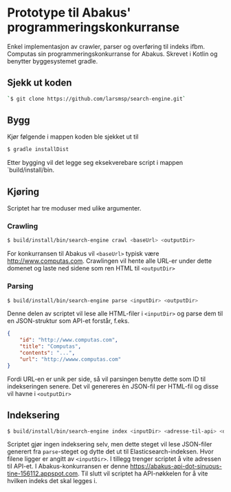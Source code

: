 # Prototype til Abakus' programmeringskonkurranse

Enkel implementasjon av crawler, parser og overføring til indeks ifbm. Computas sin programmeringskonkurranse for Abakus.
Skrevet i Kotlin og benytter byggesystemet gradle.

## Sjekk ut koden

```bash
`$ git clone https://github.com/larsmsp/search-engine.git`
```

## Bygg

Kjør følgende i mappen koden ble sjekket ut til 

```bash
$ gradle installDist
```

Etter bygging vil det legge seg eksekverebare script i
mappen `build/install/bin.

## Kjøring

Scriptet har tre moduser med ulike argumenter.

### Crawling

```bash
$ build/install/bin/search-engine crawl <baseUrl> <outputDir>
```

For konkurransen til Abakus vil `<baseUrl>` typisk være http://www.computas.com. Crawlingen vil hente alle URL-er under dette
domenet og laste ned sidene som ren HTML til `<outputDir>`

### Parsing

```bash
$ build/install/bin/search-engine parse <inputDir> <outputDir>
```

Denne delen av scriptet vil lese alle HTML-filer i `<inputDir>` og parse dem til en JSON-struktur som API-et forstår, f.eks.

```json
{
    "id": "http://www.computas.com",
    "title": "Computas",
    "contents": "...",
    "url": "http://wwww.computas.com"
}
```

Fordi URL-en er unik per side, så vil parsingen benytte dette som ID til indekseringen senere.
Det vil genereres èn JSON-fil per HTML-fil og disse vil havne i `<outputDir>`

## Indeksering

```bash
$ build/install/bin/search-engine index <inputDir> <adresse-til-api> <din-api-nøkkel>
```

Scriptet gjør ingen indeksering selv, men dette steget vil lese JSON-filer generert fra `parse`-steget og dytte det ut til Elasticsearch-indeksen.
Hvor filene ligger er angitt av `<inputDir>`. I tillegg trenger scriptet å vite adressen til API-et. I Abakus-konkurransen er denne https://abakus-api-dot-sinuous-tine-156112.appspot.com.
Til slutt vil scriptet ha API-nøkkelen for å vite hvilken indeks det skal legges i.